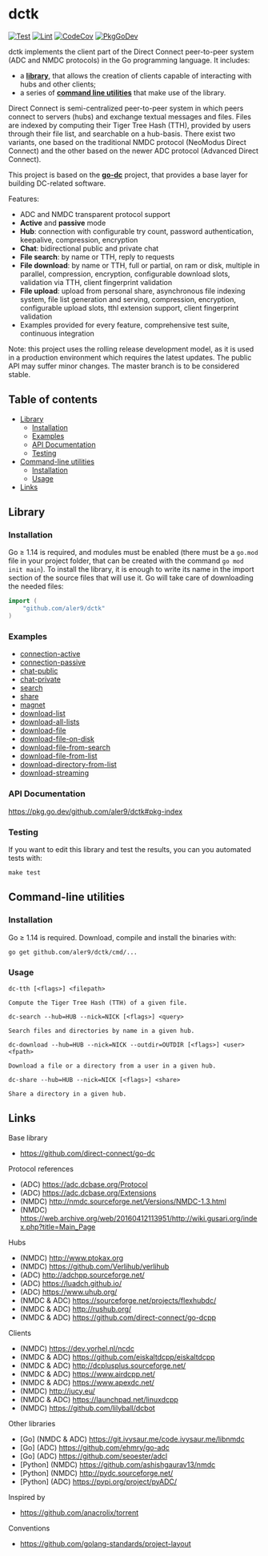 
# dctk

[![Test](https://github.com/aler9/dctk/workflows/test/badge.svg)](https://github.com/aler9/dctk/actions?query=workflow:test)
[![Lint](https://github.com/aler9/dctk/workflows/lint/badge.svg)](https://github.com/aler9/dctk/actions?query=workflow:lint)
[![CodeCov](https://codecov.io/gh/aler9/dctk/branch/main/graph/badge.svg)](https://codecov.io/gh/aler9/dctk/branch/main)
[![PkgGoDev](https://pkg.go.dev/badge/github.com/aler9/dctk)](https://pkg.go.dev/github.com/aler9/dctk#pkg-index)

dctk implements the client part of the Direct Connect peer-to-peer system (ADC and NMDC protocols) in the Go programming language. It includes:

* a [**library**](#library), that allows the creation of clients capable of interacting with hubs and other clients;
* a series of [**command line utilities**](#command-line-utilities) that make use of the library.

Direct Connect is semi-centralized peer-to-peer system in which peers connect to servers (hubs) and exchange textual messages and files. Files are indexed by computing their Tiger Tree Hash (TTH), provided by users through their file list, and searchable on a hub-basis. There exist two variants, one based on the traditional NMDC protocol (NeoModus Direct Connect) and the other based on the newer ADC protocol (Advanced Direct Connect).

This project is based on the [**go-dc**](https://github.com/direct-connect/go-dc) project, that provides a base layer for building DC-related software.

Features:

* ADC and NMDC transparent protocol support
* **Active** and **passive** mode
* **Hub**: connection with configurable try count, password authentication, keepalive, compression, encryption
* **Chat**: bidirectional public and private chat
* **File search**: by name or TTH, reply to requests
* **File download**: by name or TTH, full or partial, on ram or disk, multiple in parallel, compression, encryption, configurable download slots, validation via TTH, client fingerprint validation
* **File upload**: upload from personal share, asynchronous file indexing system, file list generation and serving, compression, encryption, configurable upload slots, tthl extension support, client fingerprint validation
* Examples provided for every feature, comprehensive test suite, continuous integration

Note: this project uses the rolling release development model, as it is used in a production environment which requires the latest updates. The public API may suffer minor changes. The master branch is to be considered stable.

## Table of contents

* [Library](#library)
  * [Installation](#installation)
  * [Examples](#examples)
  * [API Documentation](#api-documentation)
  * [Testing](#testing)
* [Command-line utilities](#command-line-utilities)
  * [Installation](#installation-1)
  * [Usage](#usage)
* [Links](#links)

## Library

### Installation

Go &ge; 1.14 is required, and modules must be enabled (there must be a `go.mod` file in your project folder, that can be created with the command `go mod init main`). To install the library, it is enough to write its name in the import section of the source files that will use it. Go will take care of downloading the needed files:

```go
import (
    "github.com/aler9/dctk"
)
```

### Examples

* [connection-active](examples/connection-active/main.go)
* [connection-passive](examples/connection-passive/main.go)
* [chat-public](examples/chat-public/main.go)
* [chat-private](examples/chat-private/main.go)
* [search](examples/search/main.go)
* [share](examples/share/main.go)
* [magnet](examples/magnet/main.go)
* [download-list](examples/download-list/main.go)
* [download-all-lists](examples/download-all-lists/main.go)
* [download-file](examples/download-file/main.go)
* [download-file-on-disk](examples/download-file-on-disk/main.go)
* [download-file-from-search](examples/download-file-from-search/main.go)
* [download-file-from-list](examples/download-file-from-list/main.go)
* [download-directory-from-list](examples/download-directory-from-list/main.go)
* [download-streaming](examples/download-streaming/main.go)

### API Documentation

https://pkg.go.dev/github.com/aler9/dctk#pkg-index

### Testing

If you want to edit this library and test the results, you can you automated tests with:

```
make test
```

## Command-line utilities

### Installation

Go &ge; 1.14 is required. Download, compile and install the binaries with:

```
go get github.com/aler9/dctk/cmd/...
```

### Usage

```
dc-tth [<flags>] <filepath>

Compute the Tiger Tree Hash (TTH) of a given file.
```

```
dc-search --hub=HUB --nick=NICK [<flags>] <query>

Search files and directories by name in a given hub.
```

```
dc-download --hub=HUB --nick=NICK --outdir=OUTDIR [<flags>] <user> <fpath>

Download a file or a directory from a user in a given hub.
```

```
dc-share --hub=HUB --nick=NICK [<flags>] <share>

Share a directory in a given hub.
```

## Links

Base library

* https://github.com/direct-connect/go-dc

Protocol references

* (ADC) https://adc.dcbase.org/Protocol
* (ADC) https://adc.dcbase.org/Extensions
* (NMDC) http://nmdc.sourceforge.net/Versions/NMDC-1.3.html
* (NMDC) https://web.archive.org/web/20160412113951/http://wiki.gusari.org/index.php?title=Main_Page

Hubs

* (NMDC) http://www.ptokax.org
* (NMDC) https://github.com/Verlihub/verlihub
* (ADC) http://adchpp.sourceforge.net/
* (ADC) https://luadch.github.io/
* (ADC) https://www.uhub.org/
* (NMDC & ADC) https://sourceforge.net/projects/flexhubdc/
* (NMDC & ADC) http://rushub.org/
* (NMDC & ADC) https://github.com/direct-connect/go-dcpp

Clients

* (NMDC) https://dev.yorhel.nl/ncdc
* (NMDC & ADC) https://github.com/eiskaltdcpp/eiskaltdcpp
* (NMDC & ADC) http://dcplusplus.sourceforge.net/
* (NMDC & ADC) https://www.airdcpp.net/
* (NMDC & ADC) https://www.apexdc.net/
* (NMDC) http://jucy.eu/
* (NMDC & ADC) https://launchpad.net/linuxdcpp
* (NMDC) https://github.com/lilyball/dcbot

Other libraries

* [Go] (NMDC & ADC) https://git.ivysaur.me/code.ivysaur.me/libnmdc
* [Go] (ADC) https://github.com/ehmry/go-adc
* [Go] (ADC) https://github.com/seoester/adcl
* [Python] (NMDC) https://github.com/ashishgaurav13/nmdc
* [Python] (NMDC) http://pydc.sourceforge.net/
* [Python] (ADC) https://pypi.org/project/pyADC/

Inspired by

* https://github.com/anacrolix/torrent

Conventions

* https://github.com/golang-standards/project-layout

